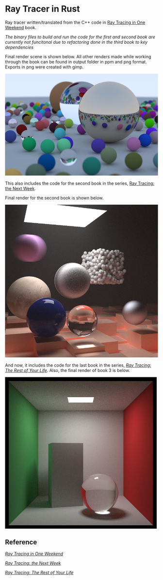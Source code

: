# Ray Tracer in Rust

Ray tracer written/translated from the C++ code in [Ray Tracing in One Weekend](https://raytracing.github.io/books/RayTracingInOneWeekend.html) book. 

*The binary files to build and run the code for the first and second book are currently not funcitonal due to refactoring done in the third book to key dependencies*

Final render scene is shown below. All other renders made while working through the book can be found in output folder in ppm and png format. Exports in png were created with gimp.

![Image 21](output/image_21.png)

This also includes the code for the second book in the series, [Ray Tracing: the Next Week](https://raytracing.github.io/books/RayTracingTheNextWeek.html). 

Final render for the second book is shown below.

![Image 38](output/image_38.png)

And now, it includes the code for the last book in the series, [_Ray Tracing: The Rest of Your Life_](https://raytracing.github.io/books/RayTracingTheRestOfYourLife.html). Also, the final render of book 3 is below.

![Image 38](output/image_50.png)

## Reference
[_Ray Tracing in One Weekend_](https://raytracing.github.io/books/RayTracingInOneWeekend.html)

[_Ray Tracing: the Next Week_](https://raytracing.github.io/books/RayTracingTheNextWeek.html)

[_Ray Tracing: The Rest of Your Life_](https://raytracing.github.io/books/RayTracingTheRestOfYourLife.html)

